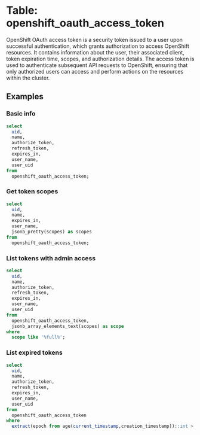 # Table: openshift_oauth_access_token

OpenShift OAuth access token is a security token issued to a user upon successful authentication, which grants authorization to access OpenShift resources. It contains information about the user, their associated client, token expiration time, scopes, and authorization details. The access token is used to authenticate subsequent API requests to OpenShift, ensuring that only authorized users can access and perform actions on the resources within the cluster.

## Examples

### Basic info

```sql
select
  uid,
  name,
  authorize_token,
  refresh_token,
  expires_in,
  user_name,
  user_uid
from
  openshift_oauth_access_token;
```

### Get token scopes

```sql
select
  uid,
  name,
  expires_in,
  user_name,
  jsonb_pretty(scopes) as scopes
from
  openshift_oauth_access_token;
```

### List tokens with admin access

```sql
select
  uid,
  name,
  authorize_token,
  refresh_token,
  expires_in,
  user_name,
  user_uid
from
  openshift_oauth_access_token,
  jsonb_array_elements_text(scopes) as scope
where
  scope like '%full%';
```

### List expired tokens

```sql
select
  uid,
  name,
  authorize_token,
  refresh_token,
  expires_in,
  user_name,
  user_uid
from
  openshift_oauth_access_token
where
  extract(epoch from age(current_timestamp,creation_timestamp))::int > expires_in;
```
